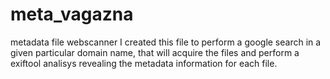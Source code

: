 # meta_vagazna
metadata file webscanner
I created this file to perform a google search in a given particular domain name, that will acquire the files and perform a exiftool analisys revealing the metadata information for each file.
